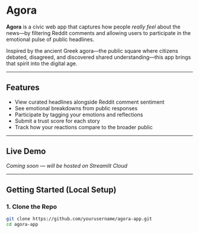 # Agora

**Agora** is a civic web app that captures how people *really feel* about the news—by filtering Reddit comments and allowing users to participate in the emotional pulse of public headlines.

Inspired by the ancient Greek agora—the public square where citizens debated, disagreed, and discovered shared understanding—this app brings that spirit into the digital age.

---

## Features

- View curated headlines alongside Reddit comment sentiment
- See emotional breakdowns from public responses
- Participate by tagging your emotions and reflections
- Submit a trust score for each story
- Track how your reactions compare to the broader public

---

## Live Demo

*Coming soon — will be hosted on Streamlit Cloud*

---

## Getting Started (Local Setup)

### 1. Clone the Repo

```bash
git clone https://github.com/yourusername/agora-app.git
cd agora-app
